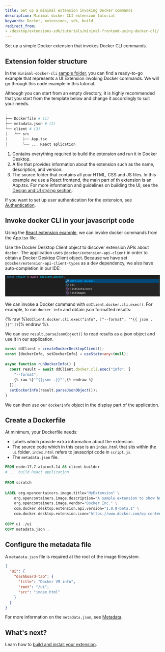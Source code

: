 ```yaml
---
title: Set up a minimal extension invoking Docker commands
description: Minimal docker CLI extension tutorial
keywords: Docker, extensions, sdk, build
redirect_from:
- /desktop/extensions-sdk/tutorials/minimal-frontend-using-docker-cli/
---
```


Set up a simple Docker extension that invokes Docker CLI commands.

## Extension folder structure

In the `minimal-docker-cli` [sample folder](https://github.com/docker/extensions-sdk/tree/main/samples), you can find a ready-to-go example that represents a UI Extension invoking Docker commands. We will go through this code example in this tutorial.

Although you can start from an empty directory, it is highly recommended that you start from the template below and change it accordingly to suit your needs.

```bash
.
├── Dockerfile # (1)
├── metadata.json # (2)
└── client # (3)
│   └── src
│       ├── App.tsx
│       └── ... React aplication
```

1. Contains everything required to build the extension and run it in Docker Desktop.
2. A file that provides information about the extension such as the name, description, and version.
3. The source folder that contains all your HTML, CSS and JS files. In this example we use a React frontend, the main part of th extension is an App.tsx. For more information and guidelines on building the UI, see the [Design and UI styling section](../../design/design-guidelines.md).

If you want to set up user authentication for the extension, see [Authentication](../../dev/oauth2-flow.md).

## Invoke docker CLI in your javascript code

Using the [React extension example](./react-extension.md), we can invoke docker commands from the App.tsx file.

Use the Docker Desktop Client object to discover extension APIs about `docker`. The application uses `@docker/extension-api-client` in order to obtain a Docker Desktop Client object. Because we have set `@docker/extension-api-client-types` as a dev dependency, we also have auto-completion in our IDE:

![types auto complete](images/types-autocomplete.png)

We can invoke a Docker command with `ddClient.docker.cli.exec()`.
For example, to run `docker info` and obtain json formatted results:

{% raw %}`ddClient.docker.cli.exec("info", ["--format", '"{{ json . }}"'])`{% endraw %}.

We can use `result.parseJsonObject()` to read results as a json object and use it in our application.

```typescript
const ddClient = createDockerDesktopClient();
const [dockerInfo, setDockerInfo] = useState<any>(null);

async function runDockerInfo() {
  const result = await ddClient.docker.cli.exec("info", [
    "--format",
    {% raw %}'"{{json .}}"',{% endraw %}
  ]);
  setDockerInfo(result.parseJsonObject());
}
```

We can then use our `dockerInfo` object in the display part of the application.

## Create a Dockerfile

At minimum, your Dockerfile needs:

- Labels which provide extra information about the extension.
- The source code which in this case is an `index.html` that sits within the `ui` folder. `index.html` refers to javascript code in `script.js`.
- The `metadata.json` file.

```Dockerfile
FROM node:17.7-alpine3.14 AS client-builder
# ... build React application

FROM scratch

LABEL org.opencontainers.image.title="MyExtension" \
    org.opencontainers.image.description="A sample extension to show how easy it's to get started with Desktop Extensions." \
    org.opencontainers.image.vendor="Docker Inc." \
    com.docker.desktop.extension.api.version="1.0.0-beta.1" \
    com.docker.desktop.extension.icon="https://www.docker.com/wp-content/uploads/2022/03/Moby-logo.png"

COPY ui ./ui
COPY metadata.json .
```

## Configure the metadata file

A `metadata.json` file is required at the root of the image filesystem.

```json
{
  "ui": {
    "dashboard-tab": {
      "title": "Docker VM info",
      "root": "/ui",
      "src": "index.html"
    }
  }
}
```

For more information on the `metadata.json`, see [Metadata](../../extensions/METADATA.md).

## What's next?

Learn how to [build and install your extension](../build-install.md).
